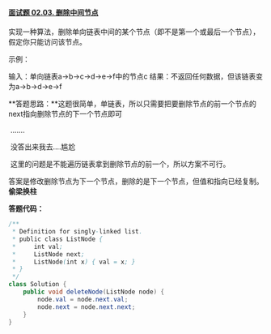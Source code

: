 #### [面试题 02.03. 删除中间节点](https://leetcode-cn.com/problems/delete-middle-node-lcci/)

实现一种算法，删除单向链表中间的某个节点（即不是第一个或最后一个节点），假定你只能访问该节点。

示例：

输入：单向链表a->b->c->d->e->f中的节点c
结果：不返回任何数据，但该链表变为a->b->d->e->f



**答题思路：**这题很简单，单链表，所以只需要把要删除节点的前一个节点的next指向删除节点的下一个节点即可

​					.......

​					没答出来我去....尴尬

​					这里的问题是不能遍历链表拿到删除节点的前一个，所以方案不可行。

​					答案是修改删除节点为下一个节点，删除的是下一个节点，但值和指向已经复制。**偷梁换柱**

**答题代码：**

```Java
/**
 * Definition for singly-linked list.
 * public class ListNode {
 *     int val;
 *     ListNode next;
 *     ListNode(int x) { val = x; }
 * }
 */
class Solution {
    public void deleteNode(ListNode node) {
        node.val = node.next.val;
        node.next = node.next.next;
    }
}
```

